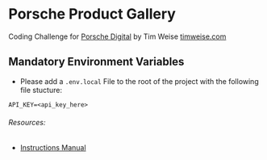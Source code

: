 # Porsche Product Gallery

Coding Challenge for [Porsche Digital](https://www.porsche.digital/de/) by Tim Weise
[timweise.com]()

## Mandatory Environment Variables

- Please add a `.env.local` File to the root of the project with the following file stucture:

```
API_KEY=<api_key_here>
```

###### Resources:

- [Instructions Manual](https://gitlab.com/-/snippets/1811878)
